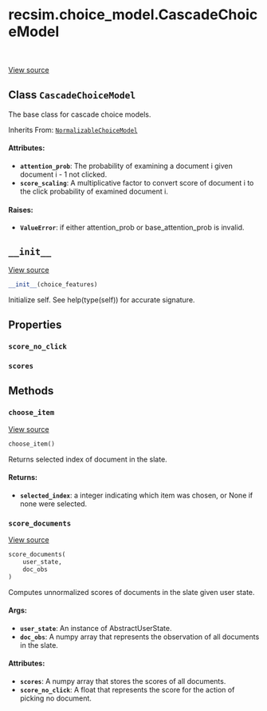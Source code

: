 <div itemscope itemtype="http://developers.google.com/ReferenceObject">
<meta itemprop="name" content="recsim.choice_model.CascadeChoiceModel" />
<meta itemprop="path" content="Stable" />
<meta itemprop="property" content="score_no_click"/>
<meta itemprop="property" content="scores"/>
<meta itemprop="property" content="__init__"/>
<meta itemprop="property" content="choose_item"/>
<meta itemprop="property" content="score_documents"/>
</div>

# recsim.choice_model.CascadeChoiceModel

<table class="tfo-notebook-buttons tfo-api" align="left">
</table>

<a target="_blank" href="https://github.com/google-research/recsim/choice_model.py">View
source</a>

## Class `CascadeChoiceModel`

The base class for cascade choice models.

Inherits From:
[`NormalizableChoiceModel`](../../recsim/choice_model/NormalizableChoiceModel.md)

<!-- Placeholder for "Used in" -->

#### Attributes:

*   <b>`attention_prob`</b>: The probability of examining a document i given
    document i - 1 not clicked.
*   <b>`score_scaling`</b>: A multiplicative factor to convert score of document
    i to the click probability of examined document i.

#### Raises:

*   <b>`ValueError`</b>: if either attention_prob or base_attention_prob is
    invalid.

<h2 id="__init__"><code>__init__</code></h2>

<a target="_blank" href="https://github.com/google-research/recsim/choice_model.py">View
source</a>

```python
__init__(choice_features)
```

Initialize self. See help(type(self)) for accurate signature.

## Properties

<h3 id="score_no_click"><code>score_no_click</code></h3>

<h3 id="scores"><code>scores</code></h3>

## Methods

<h3 id="choose_item"><code>choose_item</code></h3>

<a target="_blank" href="https://github.com/google-research/recsim/choice_model.py">View
source</a>

```python
choose_item()
```

Returns selected index of document in the slate.

#### Returns:

*   <b>`selected_index`</b>: a integer indicating which item was chosen, or None
    if none were selected.

<h3 id="score_documents"><code>score_documents</code></h3>

<a target="_blank" href="https://github.com/google-research/recsim/choice_model.py">View
source</a>

```python
score_documents(
    user_state,
    doc_obs
)
```

Computes unnormalized scores of documents in the slate given user state.

#### Args:

*   <b>`user_state`</b>: An instance of AbstractUserState.
*   <b>`doc_obs`</b>: A numpy array that represents the observation of all
    documents in the slate.

#### Attributes:

*   <b>`scores`</b>: A numpy array that stores the scores of all documents.
*   <b>`score_no_click`</b>: A float that represents the score for the action of
    picking no document.
